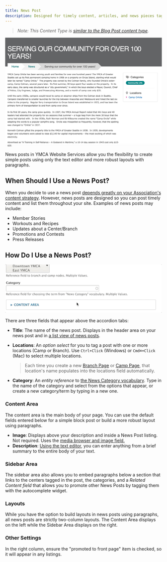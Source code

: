```yaml
---
title: News Post
description: Designed for timely content, articles, and news pieces tagged with one or more physical locations.
---
```


> *Note: This Content Type is [similar to the Blog Post content type](../blog-post).*

![An example news post page](news-post--example.png)

News posts in YMCA Website Services allow you the flexibility to create simple posts using only the text editor and more robust layouts with paragraphs.

## When Should I Use a News Post?

When you decide to use a news post [depends greatly on your Association's content strategy](https://www.youtube.com/watch?v=myGNK_qUGDM). However, news posts are designed so you can post timely content and list them throughout your site. Examples of news posts may include:

*   Member Stories
*   Workouts and Recipes
*   Updates about a Center/Branch
*   Promotions and Contests
*   Press Releases

## How Do I Use a News Post?

![The news posts category field](news-post--category.gif)

There are three fields that appear above the accordion tabs:

*   **Title**: The name of the news post. Displays in the header area on your news post and in [a list view of news posts](../../paragraphs/news-posts-listing).
*   **Locations**: An *option select* for you to tag a post with one or more locations (Camp or Branch). Use `Ctrl+Click` (Windows) or `Cmd⌘+Click` (Mac) to select multiple locations.

    > Each time you create a new [Branch Page](../branch) or [Camp Page](../camp), that location's name populates into the locations field automatically.
*   **Category**: An *entity reference* to [the News Category vocabulary](../../taxonomy/#blognews-category). Type in the name of the category and select from the options that appear, or create a new category/term by typing in a new one.

### Content Area

The content area is the main body of your page. You can use the default fields entered below for a simple block post or build a more robust layout using paragraphs.

*   **Image**: Displays above your description and inside a News Post listing. Not required. Uses the [media browser and image field.](../../media)
*   **Description**: [Using the text editor](../../text-editor), you can enter anything from a brief summary to the entire body of your text.

### Sidebar Area

The sidebar area also allows you to embed paragraphs below a section that links to the centers tagged in the post, the categories, and a *Related Content field* that allows you to promote other News Posts by tagging them with the autocomplete widget.

### Layouts

While you have the option to build layouts in news posts using paragraphs, all news posts are strictly two-column layouts. The Content Area displays on the left while the Sidebar Area displays on the right.

### Other Settings

In the right column, ensure the "promoted to front page" item is checked, so it will appear in any listings.
